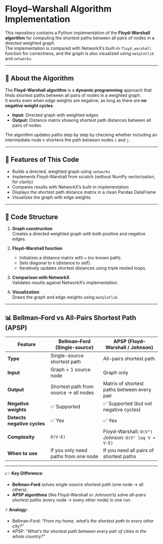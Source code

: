 # Floyd–Warshall Algorithm Implementation

This repository contains a Python implementation of the **Floyd–Warshall algorithm** for computing the shortest paths between all pairs of nodes in a directed weighted graph.  
The implementation is compared with NetworkX’s built-in `floyd_warshall` function for correctness, and the graph is also visualized using `matplotlib` and `networkx`.

---

## 📌 About the Algorithm

The **Floyd–Warshall algorithm** is a **dynamic programming** approach that finds shortest paths between all pairs of nodes in a weighted graph.  
It works even when edge weights are negative, as long as there are **no negative weight cycles**.

- **Input:** Directed graph with weighted edges  
- **Output:** Distance matrix showing shortest path distances between all pairs of nodes  

The algorithm updates paths step by step by checking whether including an intermediate node `k` shortens the path between nodes `i` and `j`.

---

## 🚀 Features of This Code

- Builds a directed, weighted graph using `networkx`  
- Implements Floyd–Warshall from scratch (without NumPy vectorization, for clarity)  
- Compares results with NetworkX’s built-in implementation  
- Displays the shortest path distance matrix in a clean Pandas DataFrame  
- Visualizes the graph with edge weights  

---

## 🧩 Code Structure

1. **Graph construction**  
   Creates a directed weighted graph with both positive and negative edges.  

2. **Floyd–Warshall function**  
   - Initializes a distance matrix with `∞` (no known path).  
   - Sets diagonal to `0` (distance to self).  
   - Iteratively updates shortest distances using triple nested loops.  

3. **Comparison with NetworkX**  
   Validates results against NetworkX’s implementation.  

4. **Visualization**  
   Draws the graph and edge weights using `matplotlib`.

---

## 📊 Bellman–Ford vs All-Pairs Shortest Path (APSP)

| Feature                  | **Bellman–Ford** (Single-source) | **APSP (Floyd–Warshall / Johnson)** |
|---------------------------|----------------------------------|-------------------------------------|
| **Type**                 | Single-source shortest path      | All-pairs shortest path             |
| **Input**                | Graph + 1 source node            | Graph only                          |
| **Output**               | Shortest path from source → all nodes | Matrix of shortest paths between every pair |
| **Negative weights**      | ✅ Supported                    | ✅ Supported (but not negative cycles) |
| **Detects negative cycles** | ✅ Yes                         | ✅ Yes                               |
| **Complexity**            | `O(V·E)`                        | Floyd–Warshall: `O(V³)` <br> Johnson: `O(V² log V + V·E)` |
| **When to use**           | If you only need paths from one node | If you need all pairs of shortest paths |

---

👉 **Key Difference**:  
- **Bellman–Ford** solves *single-source shortest path* (one node → all others).  
- **APSP algorithms** (like Floyd–Warshall or Johnson’s) solve *all-pairs shortest paths* (every node → every other node) in one run.  

⚡ **Analogy:**  
- Bellman–Ford: *“From my home, what’s the shortest path to every other city?”*  
- APSP: *“What’s the shortest path between every pair of cities in the whole country?”*


